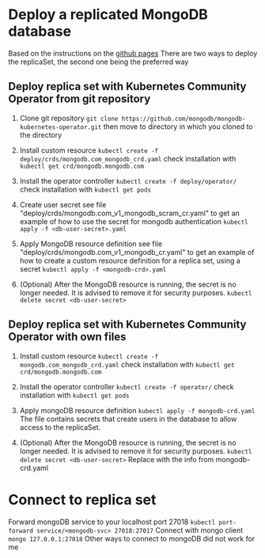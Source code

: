 # Deploy a replicated MongoDB database
Based on the instructions on the [github pages](https://github.com/mongodb/mongodb-kubernetes-operator/tree/master/docs)
There are two ways to deploy the replicaSet, the second one being the preferred way

## Deploy replica set with Kubernetes Community Operator from git repository
1) Clone git repository
`git clone https://github.com/mongodb/mongodb-kubernetes-operator.git`
then move to directory in which you cloned to the directory

2) Install custom resource
`kubectl create -f deploy/crds/mongodb.com_mongodb_crd.yaml`
check installation with
`kubectl get crd/mongodb.mongodb.com`

3) Install the operator controller
`kubectl create -f deploy/operator/`
check installation with
`kubectl get pods`

4) Create user secret
see file "deploy/crds/mongodb.com_v1_mongodb_scram_cr.yaml" to get an example of how to use the secret for mongodb authentication
`kubectl apply -f <db-user-secret>.yaml`

5) Apply MongoDB resource definition
see file "deploy/crds/mongodb.com_v1_mongodb_cr.yaml" to get an example of how to create a custom resource definition for a replica set, using a secret
`kubectl apply -f <mongodb-crd>.yaml`

6) (Optional) After the MongoDB resource is running, the secret is no longer needed. It is advised to remove it for security purposes.
`kubectl delete secret <db-user-secret>`


## Deploy replica set with Kubernetes Community Operator with own files
1) Install custom resource
`kubectl create -f mongodb.com_mongodb_crd.yaml`
check installation with
`kubectl get crd/mongodb.mongodb.com`

2) Install the operator controller
`kubectl create -f operator/`
check installation with
`kubectl get pods`

3) Apply mongoDB resource definition
`kubectl apply -f mongodb-crd.yaml`
The file contains secrets that create users in the database to allow access to the replicaSet.

4) (Optional) After the MongoDB resource is running, the secret is no longer needed. It is advised to remove it for security purposes.
`kubectl delete secret <db-user-secret>`
Replace <db-user-secret> with the info from mongodb-crd.yaml

# Connect to replica set
Forward mongoDB service to your localhost port 27018
`kubectl port-forward service/<mongodb-svc> 27018:27017`
Connect with mongo client
`mongo 127.0.0.1:27018`
Other ways to connect to mongoDB did not work for me

